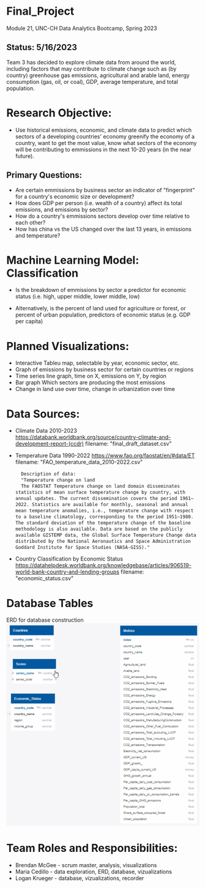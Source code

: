 # Final_Project
Module 21, UNC-CH Data Analytics Bootcamp, Spring 2023

## Status: 5/16/2023
Team 3 has decided to explore climate data from around the world, including factors that may contribute to climate change such as (by country) greenhouse gas emissions, agricultural and arable land, energy consumption (gas, oil, or coal), GDP, average temperature, and total population. 

# Research Objective:
- Use historical emissions, economic, and climate data to predict which sectors of a developing countries' economy 
greenify the economy of a country, want to get the most value, know what sectors of the economy will be contributing to emmissions in the next 10-20 years (in the near future).   

## Primary Questions:
- Are certain emmissions by business sector an indicator of "fingerprint" for a country's economic size or development?  
- How does GDP per person (i.e. wealth of a country) affect its total emissions, and emissions by sector?
- How do a country's emmissions sectors develop over time relative to each other?
- How has china vs the US changed over the last 13 years, in emissions and temperature? 

# Machine Learning Model: Classification
- Is the breakdown of emmissions by sector a predictor for economic status (i.e. high, upper middle, lower middle, low)

- Alternatively, is the percent of land used for agriculture or forest, or percent of urban population, predictors of economic status (e.g. GDP per capita)

# Planned Visualizations:
- Interactive Tableu map, selectable by year, economic sector, etc. 
- Graph of emissions by business sector for certain countries or regions
- Time series line graph, time on X, emissions on Y, by region
- Bar graph Which sectors are producing the most emissions
- Change in land use over time, change in urbanization over time

# Data Sources: 
- Climate Data 2010-2023
    https://databank.worldbank.org/source/country-climate-and-development-report-(ccdr)
    filename: "final_draft_dataset.csv"

- Temperature Data 1990-2022
    https://www.fao.org/faostat/en/#data/ET
    filename: "FAO_temperature_data_2010-2022.csv"

        Description of data:
        "Temperature change on land
        The FAOSTAT Temperature change on land domain disseminates statistics of mean surface temperature change by country, with annual updates. The current dissemination covers the period 1961–2022. Statistics are available for monthly, seasonal and annual mean temperature anomalies, i.e., temperature change with respect to a baseline climatology, corresponding to the period 1951–1980. The standard deviation of the temperature change of the baseline methodology is also available. Data are based on the publicly available GISTEMP data, the Global Surface Temperature Change data distributed by the National Aeronautics and Space Administration Goddard Institute for Space Studies (NASA-GISS)."

- Country Classification by Economic Status 
    https://datahelpdesk.worldbank.org/knowledgebase/articles/906519-world-bank-country-and-lending-groups
    filename: "economic_status.csv"

# Database Tables
ERD for database construction
    ![ERD](/ERD.png)

# Team Roles and Responsibilities: 
- Brendan McGee - scrum master, analysis, visualizations
- Maria Cedillo - data exploration, ERD, database, vizualizations
- Logan Krueger - database, vizualizations, recorder
